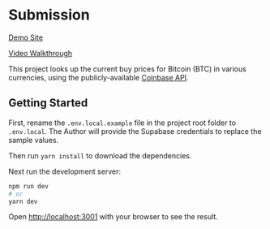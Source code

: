 # Submission

[Demo Site](https://prft-foobar.vercel.app/)

[Video Walkthrough](https://www.youtube.com/watch?v=esrvRihhswc)

This project looks up the current buy prices for Bitcoin (BTC) in various currencies, using the publicly-available [Coinbase API](https://api.coinbase.com/v2/prices/BTC-USD/buy).

## Getting Started

First, rename the `.env.local.example` file in the project root folder to `.env.local`. The Author will provide the Supabase credentials to replace the sample values.

Then run `yarn install` to download the dependencies.

Next run the development server:

```bash
npm run dev
# or
yarn dev
```

Open [http://localhost:3001](http://localhost:3001) with your browser to see the result.
